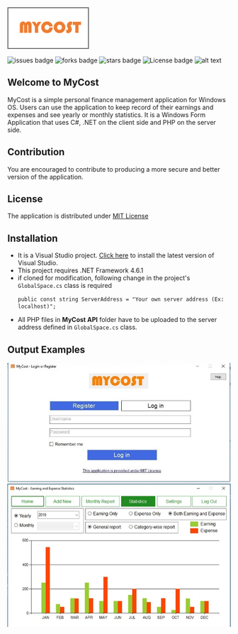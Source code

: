 <html>
<img src="MyCost/Resources/MyCostLogo.png" width=180 height=90 style="border: 2px solid dimgray"/>
</html>

![issues badge](https://img.shields.io/github/issues/rezaSaker/MyCost.svg)       ![forks badge](https://img.shields.io/github/forks/rezaSaker/MyCost.svg)  ![stars badge](https://img.shields.io/github/stars/rezaSaker/MyCost.svg)  ![License badge](https://img.shields.io/github/license/rezaSaker/mycost)   ![alt text](https://img.shields.io/badge/Version-1.1.1.5-green.svg)
## Welcome to MyCost
MyCost is a simple personal finance management application for Windows OS. Users can use the application to keep record of their earnings and expenses and see yearly or monthly statistics. It is a Windows Form Application that uses C#, .NET on the client side and PHP on the server side.

## Contribution
You are encouraged to contribute to producing a more secure and better version of the application.

## License
The application is distributed under [MIT License](https://github.com/rezaSaker/MyCost/blob/master/LICENSE)

## Installation

 - It is a Visual Studio project. [Click here](https://visualstudio.microsoft.com/downloads/) to install the latest version of Visual Studio.
 - This project requires .NET Framework 4.6.1
 - if cloned for modification, following change in the project's ```GlobalSpace.cs``` class is required
    ```
    public const string ServerAddress = "Your own server address (Ex: localhost)";
    ```
 - All PHP files in **MyCost API** folder have to be uploaded to the server address defined in ```GlobalSpace.cs``` class.

## Output Examples
![Screenshot of output 1](MyCost/Resources/Screenshot1.jpg)
![Screenshot of output 1](MyCost/Resources/Screenshot2.jpg)
